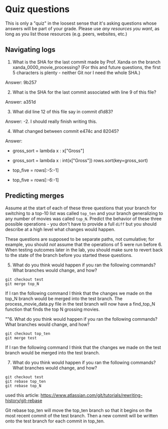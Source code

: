 # Quiz questions

This is only a "quiz" in the loosest sense that it's asking questions whose
answers will be part of your grade. Please use *any resources you want*, as
long as you list those resources (e.g. peers, websites, etc.)

## Navigating logs

1. What is the SHA for the last commit made by Prof. Xanda on the branch
xanda_0000_movie_processing?
(For this and future questions, the first 5 characters is plenty - neither
Git nor I need the whole SHA.)

Answer: 9b257

2. What is the SHA for the last commit associated with line 9 of this file?

Answer: a351d

3. What did line 12 of this file say in commit d1d83?

Answer: -2. I should really finish writing this.

4. What changed between commit e474c and 82045?

Answer:
-    gross_sort = lambda x : x["Gross"]
+    gross_sort = lambda x : int(x["Gross"])
     rows.sort(key=gross_sort)
-    top_five = rows[:-5:-1]
+    top_five = rows[:-6:-1]

## Predicting merges

Assume at the start of each of these three questions that your
branch for switching to a top-10 list was called `top_ten`
and your branch generalizing to any number of movies was called `top_N`.
Predict the behavior of these three possible operations - you don't
have to provide a full `diff` but you should describe at a high level
what changes would happen.

These questions are supposed to be separate paths, not cumulative;
for example, you should *not* assume that the operations of 5 were run
before 6. When testing outcomes later in the lab, you should make sure to
revert back to the state of the branch before you started these questions.

5. What do you think would happen if you ran the following commands?
What branches would change, and how?
```
git checkout test
git merge top_N
```
If I ran the following command I think that the changes we made on the top_N branch would be merged into the test branch. The process_movie_data.py file in the test branch will now have a find_top_N function that finds the top N grossing movies.

""6. What do you think would happen if you ran the following commands?
What branches would change, and how?
```
git checkout top_ten
git merge test
```

If I ran the following command I think that the changes we made on the test branch would be merged into the test branch. 

7. What do you think would happen if you ran the following commands?
What branches would change, and how?
```
git checkout test
git rebase top_ten
git rebase top_N
```

used this article: https://www.atlassian.com/git/tutorials/rewriting-history/git-rebase

Git rebase top_ten will move the top_ten branch so that it begins on the most recent commit of the test branch. Then a new commit will be written onto the test branch for each commit in top_ten.
